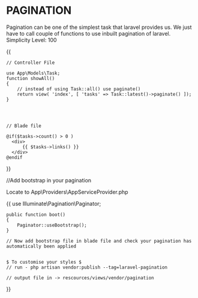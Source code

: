 #                             PAGINATION

Pagination can be one of the simplest task that laravel provides us.
We just have to call couple of functions to use inbuilt pagination of laravel.
Simplicity Level: 100


{{
    

    // Controller File

    use App\Models\Task;
    function showAll()
    {
        // instead of using Task::all() use paginate()
        return view( 'index', [ 'tasks' => Task::latest()->paginate() ]);
    }




    // Blade file

    @if($tasks->count() > 0 )
      <div>
          {{ $tasks->links() }}
      </div>
    @endif

}}


//Add bootstrap in your pagination

Locate to App\Providers\AppServiceProvider.php

{{
    use Illuminate\Pagination\Paginator;

    public function boot()
    {
        Paginator::useBootstrap();
    }

    // Now add bootstrap file in blade file and check your pagination has automatically been applied


    $ To customise your styles $
    // run - php artisan vendor:publish --tag=laravel-pagination

    // output file in -> rescources/views/vendor/pagination
}}

